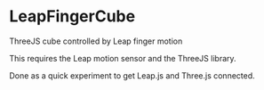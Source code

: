 LeapFingerCube
==============

ThreeJS cube controlled by Leap finger motion

This requires the Leap motion sensor and the ThreeJS library.

Done as a quick experiment to get Leap.js and Three.js connected.
